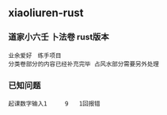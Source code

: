 ## xiaoliuren-rust

### 道家小六壬 卜法卷 rust版本

```text
业余爱好　练手项目
分类卷部分的内容已经补充完毕 占风水部分需要另外处理

```

### 已知问题
```text
起课数字输入1 	9 	1回报错
```

